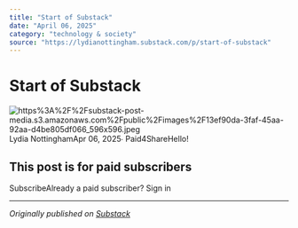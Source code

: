 ```yaml
---
title: "Start of Substack"
date: "April 06, 2025"
category: "technology & society"
source: "https://lydianottingham.substack.com/p/start-of-substack"
---
```


# Start of Substack
![https%3A%2F%2Fsubstack-post-media.s3.amazonaws.com%2Fpublic%2Fimages%2F13ef90da-3faf-45aa-92aa-d4be805df066_596x596.jpeg](images/https%3A%2F%2Fsubstack-post-media.s3.amazonaws.com%2Fpublic%2Fimages%2F13ef90da-3faf-45aa-92aa-d4be805df066_596x596.jpeg)Lydia NottinghamApr 06, 2025∙ Paid4ShareHello!

## This post is for paid subscribers
SubscribeAlready a paid subscriber? Sign in

---

*Originally published on [Substack](https://lydianottingham.substack.com/p/start-of-substack)*